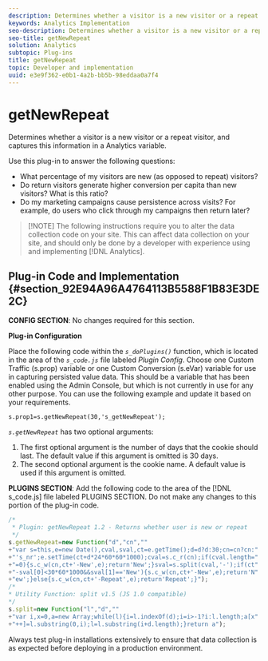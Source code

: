 ```yaml
---
description: Determines whether a visitor is a new visitor or a repeat visitor, and captures this information in a Analytics variable.
keywords: Analytics Implementation
seo-description: Determines whether a visitor is a new visitor or a repeat visitor, and captures this information in a Analytics variable.
seo-title: getNewRepeat
solution: Analytics
subtopic: Plug-ins
title: getNewRepeat
topic: Developer and implementation
uuid: e3e9f362-e0b1-4a2b-bb5b-98eddaa0a7f4
---
```


# getNewRepeat

Determines whether a visitor is a new visitor or a repeat visitor, and captures this information in a Analytics variable.

Use this plug-in to answer the following questions:

* What percentage of my visitors are new (as opposed to repeat) visitors? 
* Do return visitors generate higher conversion per capita than new visitors? What is this ratio? 
* Do my marketing campaigns cause persistence across visits? For example, do users who click through my campaigns then return later?

> [!NOTE] The following instructions require you to alter the data collection code on your site. This can affect data collection on your site, and should only be done by a developer with experience using and implementing [!DNL Analytics].

## Plug-in Code and Implementation {#section_92E94A96A4764113B5588F1B83E3DE2C}

**CONFIG SECTION**: No changes required for this section.

**Plug-in Configuration**

Place the following code within the *`s_doPlugins()`* function, which is located in the area of the *`s_code.js`* file labeled *Plugin Config*. Choose one Custom Traffic (s.prop) variable or one Custom Conversion (s.eVar) variable for use in capturing persisted value data. This should be a variable that has been enabled using the Admin Console, but which is not currently in use for any other purpose. You can use the following example and update it based on your requirements.

`s.prop1=s.getNewRepeat(30,'s_getNewRepeat');`

*`s.getNewRepeat`* has two optional arguments:

1. The first optional argument is the number of days that the cookie should last. The default value if this argument is omitted is 30 days.
1. The second optional argument is the cookie name. A default value is used if this argument is omitted.

**PLUGINS SECTION**: Add the following code to the area of the [!DNL s_code.js] file labeled PLUGINS SECTION. Do not make any changes to this portion of the plug-in code.

```js
/* 
 * Plugin: getNewRepeat 1.2 - Returns whether user is new or repeat 
 */ 
s.getNewRepeat=new Function("d","cn","" 
+"var s=this,e=new Date(),cval,sval,ct=e.getTime();d=d?d:30;cn=cn?cn:" 
+"'s_nr';e.setTime(ct+d*24*60*60*1000);cval=s.c_r(cn);if(cval.length=" 
+"=0){s.c_w(cn,ct+'-New',e);return'New';}sval=s.split(cval,'-');if(ct" 
+"-sval[0]<30*60*1000&&sval[1]=='New'){s.c_w(cn,ct+'-New',e);return'N" 
+"ew';}else{s.c_w(cn,ct+'-Repeat',e);return'Repeat';}"); 
/* 
* Utility Function: split v1.5 (JS 1.0 compatible) 
*/ 
s.split=new Function("l","d","" 
+"var i,x=0,a=new Array;while(l){i=l.indexOf(d);i=i>-1?i:l.length;a[x" 
+"++]=l.substring(0,i);l=l.substring(i+d.length);}return a");
```

Always test plug-in installations extensively to ensure that data collection is as expected before deploying in a production environment.
